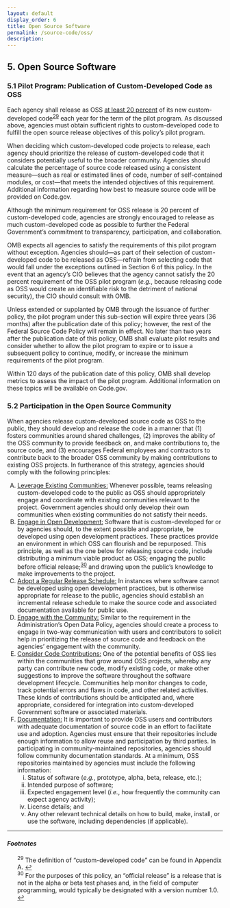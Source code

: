 ```yaml
---
layout: default
display_order: 6
title: Open Source Software
permalink: /source-code/oss/
description: 
---
```


## 5. Open Source Software


### 5.1 Pilot Program: Publication of Custom-Developed Code as OSS 

Each agency shall release as OSS <u>at least 20 percent</u> of its new custom-developed code<sup id="fnr29"><a href="#fn29">29</a></sup> each year for the term of the pilot program. As discussed above, agencies must obtain sufficient rights to custom-developed code to fulfill the open source release objectives of this policy’s pilot program.

When deciding which custom-developed code projects to release, each agency should prioritize the release of custom-developed code that it considers potentially useful to the broader community. Agencies should calculate the percentage of source code released using a consistent measure—such as real or estimated lines of code, number of self-contained modules, or cost—that meets the intended objectives of this requirement. Additional information regarding how best to measure source code will be provided on Code.gov.

Although the minimum requirement for OSS release is 20 percent of custom-developed code, agencies are strongly encouraged to release as much custom-developed code as possible to further the Federal Government’s commitment to transparency, participation, and collaboration. 

OMB expects all agencies to satisfy the requirements of this pilot program without exception. Agencies should—as part of their selection of custom-developed code to be released as OSS—refrain from selecting code that would fall under the exceptions outlined in Section 6 of this policy. In the event that an agency’s CIO believes that the agency cannot satisfy the 20 percent requirement of the OSS pilot program (_e.g._, because releasing code as OSS would create an identifiable risk to the detriment of national security), the CIO should consult with OMB.

Unless extended or supplanted by OMB through the issuance of further policy, the pilot program under this sub-section will expire three years (36 months) after the publication date of this policy; however, the rest of the Federal Source Code Policy will remain in effect. No later than two years after the publication date of this policy, OMB shall evaluate pilot results and consider whether to allow the pilot program to expire or to issue a subsequent policy to continue, modify, or increase the minimum requirements of the pilot program. 

Within 120 days of the publication date of this policy, OMB shall develop metrics to assess the impact of the pilot program. Additional information on these topics will be available on Code.gov.

### 5.2 Participation in the Open Source Community

When agencies release custom-developed source code as OSS to the public, they should develop and release the code in a manner that (1) fosters communities around shared challenges, (2) improves the ability of the OSS community to provide feedback on, and make contributions to, the source code, and (3) encourages Federal employees and contractors to contribute back to the broader OSS community by making contributions to existing OSS projects. In furtherance of this strategy, agencies should comply with the following principles:

<ol type="A">
	<li><u>Leverage Existing Communities:</u> Whenever possible, teams releasing custom-developed code to the public as OSS should appropriately engage and coordinate with existing communities relevant to the project. Government agencies should only develop their own communities when existing communities do not satisfy their needs. </li>
	<li><u>Engage in Open Development:</u> Software that is custom-developed for or by agencies should, to the extent possible and appropriate, be developed using open development practices. These practices provide an environment in which OSS can flourish and be repurposed. This principle, as well as the one below for releasing source code, include distributing a minimum viable product as OSS; engaging the public before official release;<sup id="fnr30"><a href="#fn30">30</a></sup> and drawing upon the public’s knowledge to make improvements to the project.</li>
	<li><u>Adopt a Regular Release Schedule:</u> In instances where software cannot be developed using open development practices, but is otherwise appropriate for release to the public, agencies should establish an incremental release schedule to make the source code and associated documentation available for public use.</li>
	<li><u>Engage with the Community:</u> Similar to the requirement in the Administration’s Open Data Policy, agencies should create a process to engage in two-way communication with users and contributors to solicit help in prioritizing the release of source code and feedback on the agencies’ engagement with the community.</li>
	<li><u>Consider Code Contributions:</u> One of the potential benefits of OSS lies within the communities that grow around OSS projects, whereby any party can contribute new code, modify existing code, or make other suggestions to improve the software throughout the software development lifecycle. Communities help monitor changes to code, track potential errors and flaws in code, and other related activities. These kinds of contributions should be anticipated and, where appropriate, considered for integration into custom-developed Government software or associated materials.</li>
	<li><u>Documentation:</u> It is important to provide OSS users and contributors with adequate documentation of source code in an effort to facilitate use and adoption. Agencies must ensure that their repositories include enough information to allow reuse and participation by third parties. In participating in community-maintained repositories, agencies should follow community documentation standards. At a minimum, OSS repositories maintained by agencies must include the following information:
		<ol type="i">
			<li>Status of software (<em>e.g.</em>, prototype, alpha, beta, release, etc.);</li>
			<li>Intended purpose of software;</li>
			<li>Expected engagement level (<em>i.e.</em>, how frequently the community can expect agency activity);</li>
			<li>License details; and</li>
			<li>Any other relevant technical details on how to build, make, install, or use the software, including dependencies (if applicable).</li>
		</ol>
	</li>	
</ol>

***

#### *Footnotes*

<ul style="list-style-type:none">

<li id="fn29"><sup>29</sup> The definition of “custom-developed code” can be found in Appendix A. <a href="#fnr29">&#8617;</a></li>
<li id="fn30"><sup>30</sup> For the purposes of this policy, an “official release” is a release that is not in the alpha or beta test phases and, in the field of computer programming, would typically be designated with a version number 1.0.
 <a href="#fnr30">&#8617;</a></li>



</ul>

